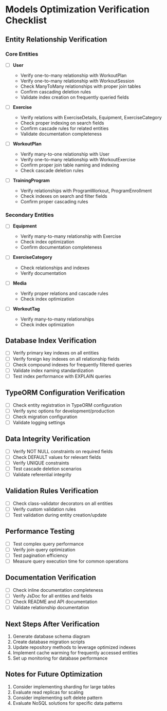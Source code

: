 # Models Optimization Verification Checklist

## Entity Relationship Verification

### Core Entities
- [ ] **User**
  - Verify one-to-many relationship with WorkoutPlan
  - Verify one-to-many relationship with WorkoutSession
  - Check ManyToMany relationships with proper join tables
  - Confirm cascading deletion rules
  - Validate index creation on frequently queried fields

- [ ] **Exercise**
  - Verify relations with ExerciseDetails, Equipment, ExerciseCategory
  - Check proper indexing on search fields
  - Confirm cascade rules for related entities
  - Validate documentation completeness

- [ ] **WorkoutPlan**
  - Verify many-to-one relationship with User
  - Verify one-to-many relationship with WorkoutExercise
  - Confirm proper join table naming and indexing
  - Check cascade deletion rules

- [ ] **TrainingProgram**
  - Verify relationships with ProgramWorkout, ProgramEnrollment
  - Check indexes on search and filter fields
  - Confirm proper cascading rules

### Secondary Entities
- [ ] **Equipment**
  - Verify many-to-many relationship with Exercise
  - Check index optimization
  - Confirm documentation completeness

- [ ] **ExerciseCategory**
  - Check relationships and indexes
  - Verify documentation

- [ ] **Media**
  - Verify proper relations and cascade rules
  - Check index optimization

- [ ] **WorkoutTag**
  - Verify many-to-many relationships
  - Check index optimization

## Database Index Verification

- [ ] Verify primary key indexes on all entities
- [ ] Verify foreign key indexes on all relationship fields
- [ ] Check compound indexes for frequently filtered queries
- [ ] Validate index naming standardization
- [ ] Test index performance with EXPLAIN queries

## TypeORM Configuration Verification

- [ ] Check entity registration in TypeORM configuration
- [ ] Verify sync options for development/production
- [ ] Check migration configuration
- [ ] Validate logging settings

## Data Integrity Verification

- [ ] Verify NOT NULL constraints on required fields
- [ ] Check DEFAULT values for relevant fields
- [ ] Verify UNIQUE constraints
- [ ] Test cascade deletion scenarios
- [ ] Validate referential integrity

## Validation Rules Verification

- [ ] Check class-validator decorators on all entities
- [ ] Verify custom validation rules
- [ ] Test validation during entity creation/update

## Performance Testing

- [ ] Test complex query performance
- [ ] Verify join query optimization
- [ ] Test pagination efficiency
- [ ] Measure query execution time for common operations

## Documentation Verification

- [ ] Check inline documentation completeness
- [ ] Verify JsDoc for all entities and fields
- [ ] Check README and API documentation
- [ ] Validate relationship documentation

## Next Steps After Verification

1. Generate database schema diagram
2. Create database migration scripts
3. Update repository methods to leverage optimized indexes
4. Implement cache warming for frequently accessed entities
5. Set up monitoring for database performance

## Notes for Future Optimization

1. Consider implementing sharding for large tables
2. Evaluate read replicas for scaling
3. Consider implementing soft delete pattern
4. Evaluate NoSQL solutions for specific data patterns 